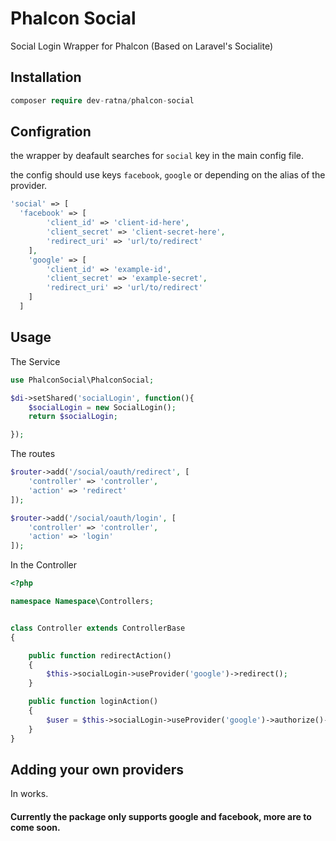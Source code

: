 # Phalcon Social
Social Login Wrapper for Phalcon (Based on Laravel's Socialite)

## Installation 

```php
composer require dev-ratna/phalcon-social
```

## Configration

the wrapper by deafault searches for `social` key in the main config file.

the config should use keys `facebook`, `google` or depending on the alias of the provider.


```php
'social' => [
  'facebook' => [
        'client_id' => 'client-id-here',
        'client_secret' => 'client-secret-here',
        'redirect_uri' => 'url/to/redirect'
    ],
    'google' => [
        'client_id' => 'example-id',
        'client_secret' => 'example-secret',
        'redirect_uri' => 'url/to/redirect'
    ]
  ]

```

## Usage

The Service
```php
use PhalconSocial\PhalconSocial;

$di->setShared('socialLogin', function(){
    $socialLogin = new SocialLogin();
    return $socialLogin;

});
```
The routes
```php
$router->add('/social/oauth/redirect', [
	'controller' => 'controller',
	'action' => 'redirect'
]);

$router->add('/social/oauth/login', [
	'controller' => 'controller',
	'action' => 'login'
]);

```
In the Controller
```php
<?php

namespace Namespace\Controllers;


class Controller extends ControllerBase
{

    public function redirectAction()
    {
        $this->socialLogin->useProvider('google')->redirect();
    }

    public function loginAction()
    {
    	$user = $this->socialLogin->useProvider('google')->authorize()->user();
    }
}
```
## Adding your own providers

In works.


#### Currently the package only supports google and facebook, more are to come soon. 
